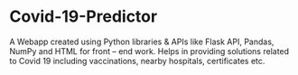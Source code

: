# Covid-19-Predictor
A Webapp created using Python libraries &amp; APIs like Flask API, Pandas, NumPy and HTML for front – end work. Helps in providing solutions related to Covid 19 including vaccinations, nearby hospitals, certificates etc.
